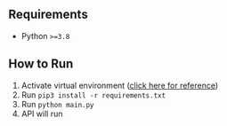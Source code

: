 ## Requirements

- Python `>=3.8`

## How to Run
1. Activate virtual environment ([click here for reference](https://docs.python.org/3/library/venv.html))
2. Run `pip3 install -r requirements.txt`
3. Run `python main.py`
4. API will run